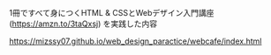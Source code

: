 1冊ですべて身につくHTML & CSSとWebデザイン入門講座 (https://amzn.to/3taQxsj) を実践した内容


https://mizssy07.github.io/web_design_paractice/webcafe/index.html
